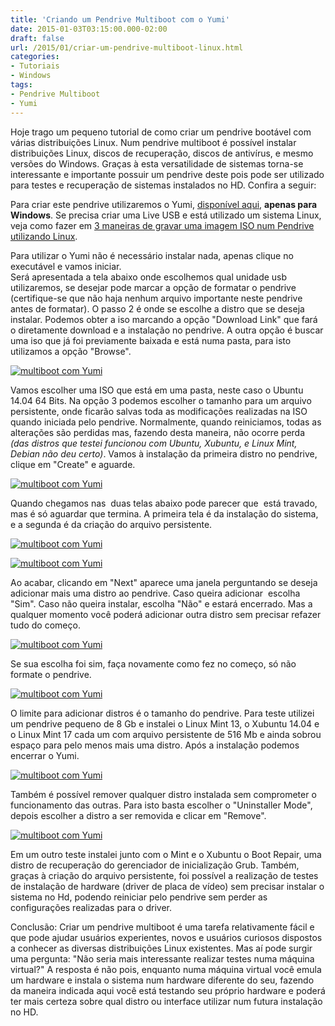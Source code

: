 ```yaml
---
title: 'Criando um Pendrive Multiboot com o Yumi'
date: 2015-01-03T03:15:00.000-02:00
draft: false
url: /2015/01/criar-um-pendrive-multiboot-linux.html
categories:
- Tutoriais
- Windows
tags: 
- Pendrive Multiboot
- Yumi
---
```


Hoje trago um pequeno tutorial de como criar um pendrive bootável com várias distribuições Linux. Num pendrive multiboot é possível instalar distribuições Linux, discos de recuperação, discos de antivírus, e mesmo versões do Windows. Graças à esta versatilidade de sistemas torna-se interessante e importante possuir um pendrive deste pois pode ser utilizado para testes e recuperação de sistemas instalados no HD. Confira a seguir:

  
  

Para criar este pendrive utilizaremos o Yumi, [disponível aqui](http://www.pendrivelinux.com/yumi-multiboot-usb-creator/), **apenas para Windows**. Se precisa criar uma Live USB e está utilizado um sistema Linux, veja como fazer em [3 maneiras de gravar uma imagem ISO num Pendrive utilizando Linux](https://info.wsouza.com.br/2020/04/3-maneiras-de-gravar-uma-imagem-iso-num-pendrive-utilizando-linux.html).  

  
  

Para utilizar o Yumi não é necessário instalar nada, apenas clique no executável e vamos iniciar.  
Será apresentada a tela abaixo onde escolhemos qual unidade usb utilizaremos, se desejar pode marcar a opção de formatar o pendrive (certifique-se que não haja nenhum arquivo importante neste pendrive antes de formatar). O passo 2 é onde se escolhe a distro que se deseja instalar. Podemos obter a iso marcando a opção "Download Link" que fará o diretamente download e a instalação no pendrive. A outra opção é buscar uma iso que já foi previamente baixada e está numa pasta, para isto utilizamos a opção "Browse".

  

[![multiboot com Yumi](https://1.bp.blogspot.com/-nfFJAn6OygA/VKiz_G6P5-I/AAAAAAAABF8/ZZ2obEIRvrY/s1600/yumi3.png "multiboot com Yumi")](http://1.bp.blogspot.com/-nfFJAn6OygA/VKiz_G6P5-I/AAAAAAAABF8/ZZ2obEIRvrY/s1600/yumi3.png)

  
Vamos escolher uma ISO que está em uma pasta, neste caso o Ubuntu 14.04 64 Bits. Na opção 3 podemos escolher o tamanho para um arquivo persistente, onde ficarão salvas toda as modificações realizadas na ISO quando iniciada pelo pendrive. Normalmente, quando reiniciamos, todas as alterações são perdidas mas, fazendo desta maneira, não ocorre perda _(das distros que testei funcionou com Ubuntu, Xubuntu, e Linux Mint, Debian não deu certo)_. Vamos à instalação da primeira distro no pendrive, clique em "Create" e aguarde.

  

[![multiboot com Yumi](https://2.bp.blogspot.com/--Bv-0lyBwvE/VKiz_7FaOTI/AAAAAAAABGI/GHBijzI6gxE/s1600/yumi5.png "multiboot com Yumi")](http://2.bp.blogspot.com/--Bv-0lyBwvE/VKiz_7FaOTI/AAAAAAAABGI/GHBijzI6gxE/s1600/yumi5.png)

  

Quando chegamos nas  duas telas abaixo pode parecer que  está travado, mas é só aguardar que termina. A primeira tela é da instalação do sistema, e a segunda é da criação do arquivo persistente.

  

[![multiboot com Yumi](https://1.bp.blogspot.com/-_3K5NCl41oQ/VKi0AADnzBI/AAAAAAAABGg/Osa7SJqEMZg/s1600/yumi7.png "multiboot com Yumi")](http://1.bp.blogspot.com/-_3K5NCl41oQ/VKi0AADnzBI/AAAAAAAABGg/Osa7SJqEMZg/s1600/yumi7.png)

  

[![multiboot com Yumi](https://1.bp.blogspot.com/-E90ygn2ebNk/VKi0AH-LbuI/AAAAAAAABGU/A2s1g0ghbeU/s1600/yumi8.png "multiboot com Yumi")](http://1.bp.blogspot.com/-E90ygn2ebNk/VKi0AH-LbuI/AAAAAAAABGU/A2s1g0ghbeU/s1600/yumi8.png)

  

Ao acabar, clicando em "Next" aparece uma janela perguntando se deseja adicionar mais uma distro ao pendrive. Caso queira adicionar  escolha "Sim". Caso não queira instalar, escolha "Não" e estará encerrado. Mas a qualquer momento você poderá adicionar outra distro sem precisar refazer tudo do começo.

  

[![multiboot com Yumi](https://1.bp.blogspot.com/-h7O-Suk000I/VKiz-LQR7FI/AAAAAAAABFk/Ktivy2PYGtI/s1600/yumi10.png "multiboot com Yumi")](http://1.bp.blogspot.com/-h7O-Suk000I/VKiz-LQR7FI/AAAAAAAABFk/Ktivy2PYGtI/s1600/yumi10.png)

  

Se sua escolha foi sim, faça novamente como fez no começo, só não formate o pendrive.

  

[![multiboot com Yumi](https://1.bp.blogspot.com/-XyqrCh89mRY/VKiz-Xf3b3I/AAAAAAAABFg/-XOZSWAd6ak/s1600/yumi11.png "multiboot com Yumi")](http://1.bp.blogspot.com/-XyqrCh89mRY/VKiz-Xf3b3I/AAAAAAAABFg/-XOZSWAd6ak/s1600/yumi11.png)

  

O limite para adicionar distros é o tamanho do pendrive. Para teste utilizei um pendrive pequeno de 8 Gb e instalei o Linux Mint 13, o Xubuntu 14.04 e o Linux Mint 17 cada um com arquivo persistente de 516 Mb e ainda sobrou espaço para pelo menos mais uma distro. Após a instalação podemos encerrar o Yumi.

  

[![multiboot com Yumi](https://4.bp.blogspot.com/-gcAp7ycnEZA/VKiz-4FjaYI/AAAAAAAABFw/ZGWaDK9hFH0/s1600/yumi12.png "multiboot com Yumi")](http://4.bp.blogspot.com/-gcAp7ycnEZA/VKiz-4FjaYI/AAAAAAAABFw/ZGWaDK9hFH0/s1600/yumi12.png)

  

Também é possível remover qualquer distro instalada sem comprometer o funcionamento das outras. Para isto basta escolher o "Uninstaller Mode", depois escolher a distro a ser removida e clicar em "Remove".

  

[![multiboot com Yumi](https://3.bp.blogspot.com/-lkfkIF-17Sk/VKiz_onVVdI/AAAAAAAABGE/xFtHcohGS1Q/s1600/yumi40.png "multiboot com Yumi")](http://3.bp.blogspot.com/-lkfkIF-17Sk/VKiz_onVVdI/AAAAAAAABGE/xFtHcohGS1Q/s1600/yumi40.png)

  

Em um outro teste instalei junto com o Mint e o Xubuntu o Boot Repair, uma distro de recuperação do gerenciador de inicialização Grub. Também, graças à criação do arquivo persistente, foi possível a realização de testes de instalação de hardware (driver de placa de vídeo) sem precisar instalar o sistema no Hd, podendo reiniciar pelo pendrive sem perder as configurações realizadas para o driver.  
  
Conclusão: Criar um pendrive multiboot é uma tarefa relativamente fácil e que pode ajudar usuários experientes, novos e usuários curiosos dispostos a conhecer as diversas distribuições Linux existentes. Mas aí pode surgir uma pergunta: "Não seria mais interessante realizar testes numa máquina virtual?" A resposta é não pois, enquanto numa máquina virtual você emula um hardware e instala o sistema num hardware diferente do seu, fazendo da maneira indicada aqui você está testando seu próprio hardware e poderá ter mais certeza sobre qual distro ou interface utilizar num futura instalação no HD.
